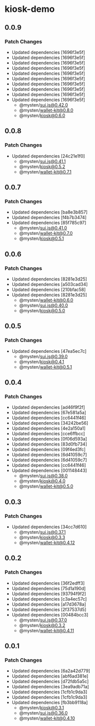 # kiosk-demo

## 0.0.9

### Patch Changes

- Updated dependencies [1696f3e5f]
- Updated dependencies [1696f3e5f]
- Updated dependencies [1696f3e5f]
- Updated dependencies [1696f3e5f]
- Updated dependencies [1696f3e5f]
- Updated dependencies [1696f3e5f]
- Updated dependencies [1696f3e5f]
- Updated dependencies [1696f3e5f]
- Updated dependencies [1696f3e5f]
- Updated dependencies [1696f3e5f]
  - @mysten/sui.js@0.42.0
  - @mysten/wallet-kit@0.8.0
  - @mysten/kiosk@0.6.0

## 0.0.8

### Patch Changes

- Updated dependencies [24c21e1f0]
  - @mysten/sui.js@0.41.1
  - @mysten/kiosk@0.5.2
  - @mysten/wallet-kit@0.7.1

## 0.0.7

### Patch Changes

- Updated dependencies [ba8e3b857]
- Updated dependencies [f4b7b3474]
- Updated dependencies [85f785c97]
  - @mysten/sui.js@0.41.0
  - @mysten/wallet-kit@0.7.0
  - @mysten/kiosk@0.5.1

## 0.0.6

### Patch Changes

- Updated dependencies [8281e3d25]
- Updated dependencies [a503cad34]
- Updated dependencies [210bfac58]
- Updated dependencies [8281e3d25]
  - @mysten/wallet-kit@0.6.0
  - @mysten/sui.js@0.40.0
  - @mysten/kiosk@0.5.0

## 0.0.5

### Patch Changes

- Updated dependencies [47ea5ec7c]
  - @mysten/sui.js@0.39.0
  - @mysten/kiosk@0.4.1
  - @mysten/wallet-kit@0.5.1

## 0.0.4

### Patch Changes

- Updated dependencies [ad46f9f2f]
- Updated dependencies [67e581a5a]
- Updated dependencies [cc6441f46]
- Updated dependencies [34242be56]
- Updated dependencies [4e2a150a1]
- Updated dependencies [cce6ffbcc]
- Updated dependencies [0f06d593a]
- Updated dependencies [83d0fb734]
- Updated dependencies [09f4ed3fc]
- Updated dependencies [6d41059c7]
- Updated dependencies [6d41059c7]
- Updated dependencies [cc6441f46]
- Updated dependencies [001148443]
  - @mysten/sui.js@0.38.0
  - @mysten/kiosk@0.4.0
  - @mysten/wallet-kit@0.5.0

## 0.0.3

### Patch Changes

- Updated dependencies [34cc7d610]
  - @mysten/sui.js@0.37.1
  - @mysten/kiosk@0.3.3
  - @mysten/wallet-kit@0.4.12

## 0.0.2

### Patch Changes

- Updated dependencies [36f2edff3]
- Updated dependencies [75d1a190d]
- Updated dependencies [93794f9f2]
- Updated dependencies [c3a4ec57c]
- Updated dependencies [a17d3678a]
- Updated dependencies [2f37537d5]
- Updated dependencies [00484bcc3]
  - @mysten/sui.js@0.37.0
  - @mysten/kiosk@0.3.2
  - @mysten/wallet-kit@0.4.11

## 0.0.1

### Patch Changes

- Updated dependencies [6a2a42d779]
- Updated dependencies [abf6ad381e]
- Updated dependencies [d72fdb5a5c]
- Updated dependencies [3ea9adb71a]
- Updated dependencies [1cfb1c9da3]
- Updated dependencies [1cfb1c9da3]
- Updated dependencies [fb3bb9118a]
  - @mysten/kiosk@0.3.1
  - @mysten/sui.js@0.36.0
  - @mysten/wallet-kit@0.4.10
